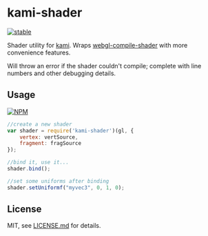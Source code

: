 # kami-shader 

[![stable](http://badges.github.io/stability-badges/dist/stable.svg)](http://github.com/badges/stability-badges)

Shader utility for [kami](http://github.com/mattdesl/kami). Wraps [webgl-compile-shader](http://github.com/mattdesl/webgl-compile-shader) with more convenience features.

Will throw an error if the shader couldn't compile; complete with line numbers and other debugging details.

## Usage

[![NPM](https://nodei.co/npm/kami-shader.png)](https://nodei.co/npm/kami-shader/)

```js
//create a new shader
var shader = require('kami-shader')(gl, {
	vertex: vertSource,
	fragment: fragSource
});

//bind it, use it...
shader.bind();

//set some uniforms after binding
shader.setUniformf("myvec3", 0, 1, 0);
```

## License

MIT, see [LICENSE.md](http://github.com/mattdesl/kami-shader/blob/master/LICENSE.md) for details.
